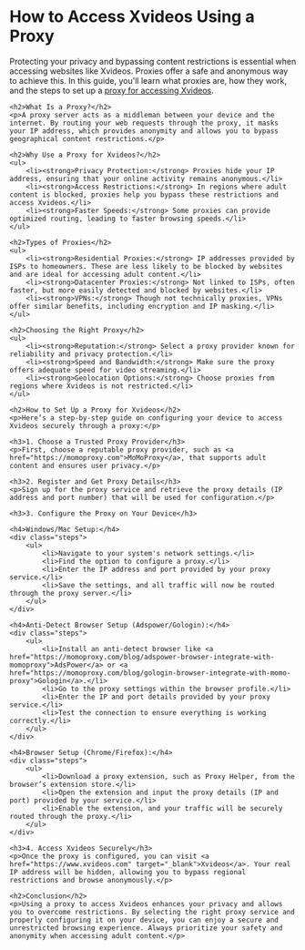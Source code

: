 <h1>How to Access Xvideos Using a Proxy</h1>
    <p>Protecting your privacy and bypassing content restrictions is essential when accessing websites like Xvideos. Proxies offer a safe and anonymous way to achieve this. In this guide, you'll learn what proxies are, how they work, and the steps to set up a <a href="https://momoproxy.com/blog/xvideos-proxy">proxy for accessing Xvideos</a>.</p>

    <h2>What Is a Proxy?</h2>
    <p>A proxy server acts as a middleman between your device and the internet. By routing your web requests through the proxy, it masks your IP address, which provides anonymity and allows you to bypass geographical content restrictions.</p>

    <h2>Why Use a Proxy for Xvideos?</h2>
    <ul>
        <li><strong>Privacy Protection:</strong> Proxies hide your IP address, ensuring that your online activity remains anonymous.</li>
        <li><strong>Access Restrictions:</strong> In regions where adult content is blocked, proxies help you bypass these restrictions and access Xvideos.</li>
        <li><strong>Faster Speeds:</strong> Some proxies can provide optimized routing, leading to faster browsing speeds.</li>
    </ul>

    <h2>Types of Proxies</h2>
    <ul>
        <li><strong>Residential Proxies:</strong> IP addresses provided by ISPs to homeowners. These are less likely to be blocked by websites and are ideal for accessing adult content.</li>
        <li><strong>Datacenter Proxies:</strong> Not linked to ISPs, often faster, but more easily detected and blocked by websites.</li>
        <li><strong>VPNs:</strong> Though not technically proxies, VPNs offer similar benefits, including encryption and IP masking.</li>
    </ul>

    <h2>Choosing the Right Proxy</h2>
    <ul>
        <li><strong>Reputation:</strong> Select a proxy provider known for reliability and privacy protection.</li>
        <li><strong>Speed and Bandwidth:</strong> Make sure the proxy offers adequate speed for video streaming.</li>
        <li><strong>Geolocation Options:</strong> Choose proxies from regions where Xvideos is not restricted.</li>
    </ul>

    <h2>How to Set Up a Proxy for Xvideos</h2>
    <p>Here’s a step-by-step guide on configuring your device to access Xvideos securely through a proxy:</p>

    <h3>1. Choose a Trusted Proxy Provider</h3>
    <p>First, choose a reputable proxy provider, such as <a href="https://momoproxy.com">MoMoProxy</a>, that supports adult content and ensures user privacy.</p>

    <h3>2. Register and Get Proxy Details</h3>
    <p>Sign up for the proxy service and retrieve the proxy details (IP address and port number) that will be used for configuration.</p>

    <h3>3. Configure the Proxy on Your Device</h3>

    <h4>Windows/Mac Setup:</h4>
    <div class="steps">
        <ul>
            <li>Navigate to your system's network settings.</li>
            <li>Find the option to configure a proxy.</li>
            <li>Enter the IP address and port provided by your proxy service.</li>
            <li>Save the settings, and all traffic will now be routed through the proxy server.</li>
        </ul>
    </div>

    <h4>Anti-Detect Browser Setup (Adspower/Gologin):</h4>
    <div class="steps">
        <ul>
            <li>Install an anti-detect browser like <a href="https://momoproxy.com/blog/adspower-browser-integrate-with-momoproxy">AdsPower</a> or <a href="https://momoproxy.com/blog/gologin-browser-integrate-with-momo-proxy">Gologin</a>.</li>
            <li>Go to the proxy settings within the browser profile.</li>
            <li>Enter the IP and port details provided by your proxy service.</li>
            <li>Test the connection to ensure everything is working correctly.</li>
        </ul>
    </div>

    <h4>Browser Setup (Chrome/Firefox):</h4>
    <div class="steps">
        <ul>
            <li>Download a proxy extension, such as Proxy Helper, from the browser’s extension store.</li>
            <li>Open the extension and input the proxy details (IP and port) provided by your service.</li>
            <li>Enable the extension, and your traffic will be securely routed through the proxy.</li>
        </ul>
    </div>

    <h3>4. Access Xvideos Securely</h3>
    <p>Once the proxy is configured, you can visit <a href="https://www.xvideos.com" target="_blank">Xvideos</a>. Your real IP address will be hidden, allowing you to bypass regional restrictions and browse anonymously.</p>

    <h2>Conclusion</h2>
    <p>Using a proxy to access Xvideos enhances your privacy and allows you to overcome restrictions. By selecting the right proxy service and properly configuring it on your device, you can enjoy a secure and unrestricted browsing experience. Always prioritize your safety and anonymity when accessing adult content.</p>
</div>

